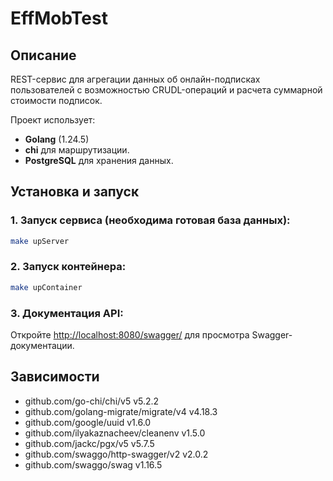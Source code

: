 # EffMobTest
## Описание
REST-сервис для агрегации данных об онлайн-подписках пользователей с возможностью CRUDL-операций и расчета суммарной стоимости подписок.

Проект использует:
- **Golang** (1.24.5)
- **chi** для маршрутизации.
- **PostgreSQL** для хранения данных.


## Установка и запуск

### 1. Запуск сервиса (необходима готовая база данных):
```bash
make upServer
```
### 2. Запуск контейнера:
```bash
make upContainer
```

### 3. Документация API:
Откройте [http://localhost:8080/swagger/](http://localhost:8080/swagger/) для просмотра Swagger-документации.

## Зависимости
 - github.com/go-chi/chi/v5 v5.2.2
 - github.com/golang-migrate/migrate/v4 v4.18.3
 - github.com/google/uuid v1.6.0
 - github.com/ilyakaznacheev/cleanenv v1.5.0
 - github.com/jackc/pgx/v5 v5.7.5
 - github.com/swaggo/http-swagger/v2 v2.0.2
 - github.com/swaggo/swag v1.16.5